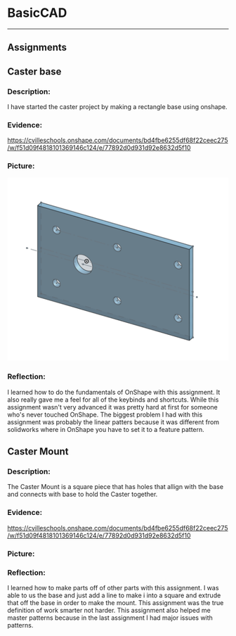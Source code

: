 # BasicCAD 

---

## Assignments



## Caster base

### Description:
I have started the caster project by making a rectangle base using onshape. 

### Evidence:
https://cvilleschools.onshape.com/documents/bd4fbe6255df68f22ceec275/w/f51d09f4818101369146c124/e/77892d0d931d92e8632d5f10

### Picture: 
![Caster Base](CasterBase.png)

### Reflection:
I learned how to do the fundamentals of OnShape with this assignment. It also really gave me a feel for all of the keybinds and shortcuts. While this assignment wasn't very advanced it was pretty hard at first for someone who's never touched OnShape. The biggest problem I had with this assignment was probably the linear patters because it was different from solidworks where in OnShape you have to set it to a feature pattern.



## Caster Mount

### Description:
The Caster Mount is a square piece that has holes that allign with the base and connects with base to hold the Caster together.

### Evidence:
https://cvilleschools.onshape.com/documents/bd4fbe6255df68f22ceec275/w/f51d09f4818101369146c124/e/77892d0d931d92e8632d5f10

### Picture: 


### Reflection:
I learned how to make parts off of other parts with this assignment. I was able to us the base and just add a line to make i into a square and extrude that off the base in order to make the mount. This assignment was the true definition of work smarter not harder. This assignment also helped me master patterns because in the last assignment I had major issues with patterns.
